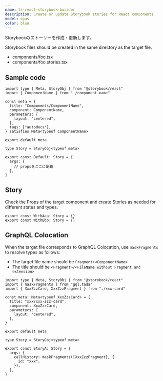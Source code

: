 ```yaml
---
name: ts-react-storybook-builder
description: Create or update Storybook stories for React components
model: opus
color: blue
---
```


Storybookのストーリーを作成・更新します。

Storybook files should be created in the same directory as the target file.

- components/foo.tsx
- components/foo.stories.tsx

## Sample code

```tsx
import type { Meta, StoryObj } from "@storybook/react"
import { ComponentName } from "./component-name"

const meta = {
  title: "Components/ComponentName",
  component: ComponentName,
  parameters: {
    layout: "centered",
  },
  tags: ["autodocs"],
} satisfies Meta<typeof ComponentName>

export default meta

type Story = StoryObj<typeof meta>

export const Default: Story = {
  args: {
    // propsをここに定義
  },
}
```

## Story

Check the Props of the target component and create Stories as needed for different states and types.


```tsx
export const WithAaa: Story = {}
export const WithBbb: Story = {}
```

## GraphQL Colocation

When the target file corresponds to GraphQL Colocation, use `maskFragments` to resolve types as follows:

- The target file name should be `Fragment+<ComponentName>`
- The title should be `<Fragment>/<FileName without Fragment and extension>`

```tsx
import type { Meta, StoryObj } from "@storybook/react"
import { maskFragments } from "gql.tada"
import { XxxZzzCard, XxxZzzFragment } from "./xxx-card"

const meta: Meta<typeof XxxZzzCard> = {
  title: "xxx/xxx-zzz-card",
  component: XxxZzzCard,
  parameters: {
    layout: "centered",
  },
}

export default meta

type Story = StoryObj<typeof meta>

export const StoryA: Story = {
  args: {
    callHistory: maskFragments([XxxZzzFragment], {
      id: "xxx",
    }),
  },
}
```
